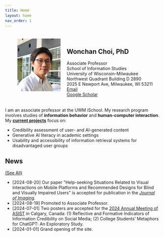 ```yaml
---
title: Home
layout: home
nav_order: 1
---
```

<head>
  <link rel="stylesheet" href="https://cdnjs.cloudflare.com/ajax/libs/font-awesome/6.0.0-beta3/css/all.min.css">
</head>

<style>
  .flex-container {
    #background-color: #F5F6FA;
    padding: 20px;
    display: flex;
    align-items: flex-start; 
  }

  .flex-item {
    padding-left: 20px; 
  }

  .flex-item:first-child {
    flex: 1;
  }

  .flex-item:last-child {
    flex: 2; 
  }

  /* Image styles for small screens (up to 767px width) */
  @media (max-width: 767px) {
    .flex-container {
      flex-direction: column; 
      align-items: center;
    }

    .flex-container img {
      width: 100%; 
    }

    .flex-item {
      padding-left: 0;
      text-align: center;
    }
    .flex-item h1 {
      text-align: center;
    }
  }
</style>

<div class="flex-container">
  <div class="flex-item">
    <img src="/assets/images/wchoi_gp_60.png" alt="Wonchan Choi" style="max-width: 100%; height: auto;">
  </div>
  <div class="flex-item">
    <h2><b>Wonchan Choi, PhD</b></h2>
    Associate Professor<br/>
    School of Information Studies<br/>
    University of Wisconsin-Milwaukee<br/>
    Northwest Quadrant Building D 2890<br/>
    2025 E Newport Ave, Milwaukee, WI 53211<br/>
    <a href="mailto:wchoi@uwm.edu"><i class="fas fa-envelope"></i> Email</a><br/>
    <a href="https://scholar.google.com/citations?user=p5_1GbgAAAAJ&hl=en"><i class="fas fa-graduation-cap"></i> Google Scholar</a>
</div>
</div>

I am an associate professor at the UWM iSchool. My research program involves studies of **information behavior** and **human-computer interaction**. My [**current projects**](https://wonchan-choi.github.io/research.html) focus on:
- Credibility assessment of user- and AI-generated content
- Generative AI literacy in academic settings
- Usability and accessibility of information retrieval systems for disadvantaged user groups

## News 
[(See All)](https://wonchan-choi.github.io/news.html)
- [2024-08-20] Our paper "Help-seeking Situations Related to Visual Interactions on Mobile Platforms and Recommended Designs for Blind and Visually Impaired Users" is accepted for publication in the <i>[Journal of Imaging](https://www.mdpi.com/journal/jimaging)</i>.
- [2024-08-19] Promoted to Associate Professor.
- [2024-07-01] Two posters are accepted for the [2024 Annual Meeting of ASIST](https://www.asist.org/am24/) in Calgary, Canada: (1) Reflective and Formative Indicators of Information Credibility on Social Media; (2) College Students’ Metaphors for ChatGPT: An Exploratory Study.
- [2024-01-01] Grand opening of the site.
